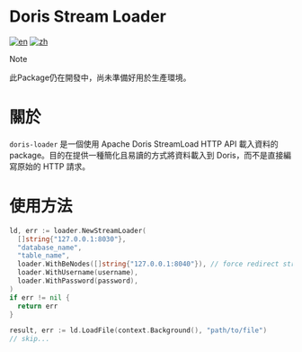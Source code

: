 # Doris Stream Loader

[![en](https://img.shields.io/badge/lang-en-blue)](https://github.com/raaaaaaaay86/doris-loader/blob/main/README.md)
[![zh](https://img.shields.io/badge/lang-zh-blue)](https://github.com/raaaaaaaay86/doris-loader/blob/main/README.zh.md)

> [!NOTE]
> 此Package仍在開發中，尚未準備好用於生產環境。

# 關於

`doris-loader` 是一個使用 Apache Doris StreamLoad HTTP API 載入資料的package。目的在提供一種簡化且易讀的方式將資料載入到 Doris，而不是直接編寫原始的 HTTP 請求。

# 使用方法
```go
ld, err := loader.NewStreamLoader(
  []string{"127.0.0.1:8030"},
  "database_name",
  "table_name",
  loader.WithBeNodes([]string{"127.0.0.1:8040"}), // force redirect stream load reqeust to designated BE nodes
  loader.WithUsername(username),
  loader.WithPassword(password),
)
if err != nil {
  return err
}

result, err := ld.LoadFile(context.Background(), "path/to/file")
// skip...
```